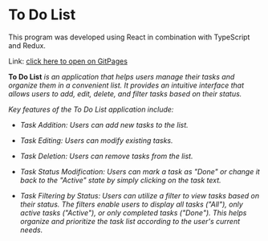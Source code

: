 # To Do List
This program was developed using React in combination with TypeScript and Redux.

Link: [click here to open on GitPages](https://vadimbj.github.io/todo-redux/)

**To Do List** *is an application that helps users manage their tasks and organize them in a convenient list. It provides an intuitive interface that allows users to add, edit, delete, and filter tasks based on their status.*

*Key features of the To Do List application include:*

+ *Task Addition: Users can add new tasks to the list.*

+ *Task Editing: Users can modify existing tasks.*

+ *Task Deletion: Users can remove tasks from the list.*

+ *Task Status Modification: Users can mark a task as "Done" or change it back to the "Active" state by simply clicking on the task text.*

+ *Task Filtering by Status: Users can utilize a filter to view tasks based on their status. The filters enable users to display all tasks ("All"), only active tasks ("Active"), or only completed tasks ("Done"). This helps organize and prioritize the task list according to the user's current needs.*